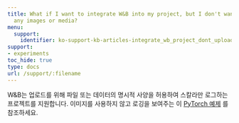 ```yaml
---
title: What if I want to integrate W&B into my project, but I don't want to upload
  any images or media?
menu:
  support:
    identifier: ko-support-kb-articles-integrate_wb_project_dont_upload_any_images_media
support:
- experiments
toc_hide: true
type: docs
url: /support/:filename
---
```


W&B는 업로드를 위해 파일 또는 데이터의 명시적 사양을 허용하여 스칼라만 로그하는 프로젝트를 지원합니다. 이미지를 사용하지 않고 로깅을 보여주는 이 [PyTorch 예제](http://wandb.me/pytorch-colab) 를 참조하세요.
